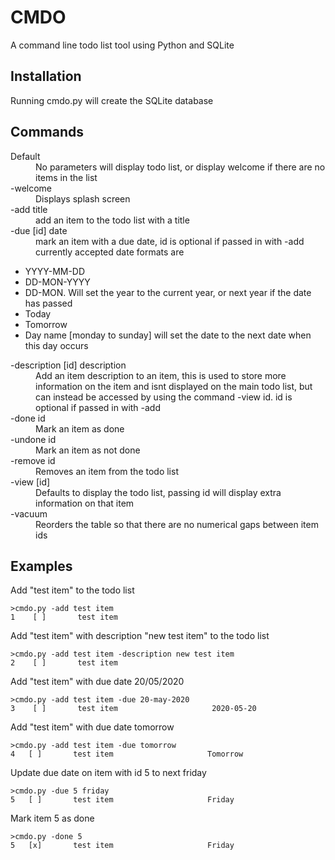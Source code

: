 # CMDO
A command line todo list tool using Python and SQLite

## Installation
Running cmdo.py will create the SQLite database

## Commands
<dl>
  <dt>Default</dt>
  <dd>No parameters will display todo list, or display welcome if there are no items in the list</dd>

  <dt>-welcome</dt>
  <dd>Displays splash screen</dd>
  
  <dt>-add title</dt>
  <dd>add an item to the todo list with a title</dd>

  <dt>-due [id] date</dt>
  <dd>mark an item with a due date, id is optional if passed in with -add</dd>
  <dd>currently accepted date formats are</dd>
</dl>

* YYYY-MM-DD
* DD-MON-YYYY
* DD-MON. Will set the year to the current year, or next year if the date has passed
* Today
* Tomorrow
* Day name [monday to sunday] will set the date to the next date when this day occurs

<dl>  
  <dt>-description [id] description</dt>
  <dd>Add an item description to an item, this is used to store more information on the item and isnt displayed on the main todo list,
  but can instead be accessed by using the command -view id. id is optional if passed in with -add</dd>

  <dt>-done id</dt>
  <dd>Mark an item as done</dd>

  <dt>-undone id</dt>
  <dd>Mark an item as not done</dd>

  <dt>-remove id</dt>
  <dd>Removes an item from the todo list</dd>

  <dt>-view [id]</dt>
  <dd> Defaults to display the todo list, passing id will display extra information on that item</dd>

  <dt>-vacuum</dt>
  <dd> Reorders the table so that there are no numerical gaps between item ids</dd>
<dl>

## Examples
Add "test item" to the todo list

```
>cmdo.py -add test item
1    [ ]       test item
```

Add "test item" with description "new test item" to the todo list

```
>cmdo.py -add test item -description new test item
2    [ ]       test item
```

Add "test item" with due date 20/05/2020

```
>cmdo.py -add test item -due 20-may-2020
3    [ ]       test item                     2020-05-20
```

Add "test item" with due date tomorrow

```
>cmdo.py -add test item -due tomorrow
4   [ ]       test item                     Tomorrow
```

Update due date on item with id 5 to next friday

```
>cmdo.py -due 5 friday
5   [ ]       test item                     Friday
```

Mark item 5 as done

```
>cmdo.py -done 5
5   [x]       test item                     Friday
```
